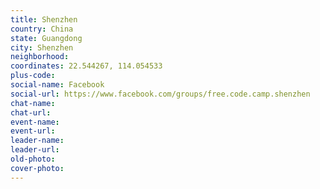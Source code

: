 ```yaml
---
title: Shenzhen
country: China
state: Guangdong
city: Shenzhen
neighborhood: 
coordinates: 22.544267, 114.054533
plus-code:
social-name: Facebook
social-url: https://www.facebook.com/groups/free.code.camp.shenzhen
chat-name:
chat-url:
event-name:
event-url:
leader-name:
leader-url:
old-photo: 
cover-photo:
---
```

